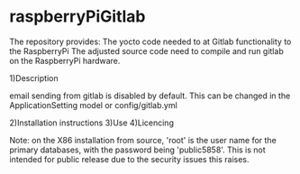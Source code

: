 # raspberryPiGitlab
The repository provides:
The yocto code needed to at Gitlab functionality to the RaspberryPi 
The adjusted source code need to compile and run gitlab on the RaspberryPi hardware.

1)Description

email sending from gitlab is disabled by default. This can be changed in the ApplicationSetting model or config/gitlab.yml

2)Installation instructions
3)Use
4)Licencing


Note: on the X86 installation from source, 'root' is the user name for the primary databases, with the password being  'public5858'. This is not intended for public release due to the security issues this raises.
